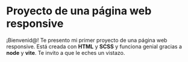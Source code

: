 # Proyecto de una página web responsive

¡Bienvenid@! 
Te presento mi primer proyecto de una página web responsive. Está creada con **HTML** y **SCSS** y funciona genial gracias a **node** y **vite**. Te invito a que le eches un vistazo.

